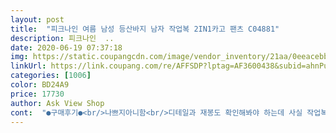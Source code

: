 ```yaml
---
layout: post 
title:  "피크나인 여름 남성 등산바지 남자 작업복 2IN1카고 팬츠 C04881" 
description: 피크나인  ..
date: 2020-06-19 07:37:18 
img: https://static.coupangcdn.com/image/vendor_inventory/21aa/0eeacebb9ff39265b0a19501cb0558fc4a74f9541f5d3953ae4af5f1cea0.jpg 
linkUrl: https://link.coupang.com/re/AFFSDP?lptag=AF3600438&subid=ahnPublicAsk&pageKey=215190411&itemId=657746742&vendorItemId=4708322170&traceid=V0-113-00f31811f965bb2a 
categories: [1006] 
color: BD24A9 
price: 17730 
author: Ask View Shop 
cont:  "●구매후기●<br/>나쁘지아니함<br/>디테일과 재봉도 확인해봐야 하는데 사실 작업복으로 막 입을 용도로 구매한거라 확인은 하지 않았습니다^^;<br/>만족합니다.<br/><br/>뭐 그럭저럭인데 좀 작게 나왔고 스판 있다고 써있는데 없다고 생각하세요 스판끼 없어서 불편해요<br/>배송☆☆☆☆<br/>엉덩이가 돋보임<br/>의류를 온라인에서 구매했을때 품질이 너무 좋지않아 그간 온라인에서 의류는 피해왔는데요, 이건 생각했던 그대로 딱 이었습니다.<br/><br/>입고있으면 시원함<br/>입으면서 벌써 느껴지는 시원함<br/>통풍☆☆☆☆☆<br/>" 
---
```


